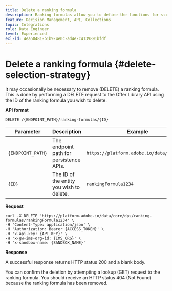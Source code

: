 ```yaml
---
title: Delete a ranking formula
description: Ranking formulas allow you to define the functions for scoring, which is used to rank items.
feature: Decision Management, API, Collections
topic: Integrations
role: Data Engineer
level: Experienced
exl-id: 4ea50481-b1b9-4e0c-ad4e-c4139891bfdf
---
```

# Delete a ranking formula {#delete-selection-strategy}

It may occasionally be necessary to remove (DELETE) a ranking formula. This is done by performing a DELETE request to the Offer Library API using the ID of the ranking formula you wish to delete.

**API format**

```http
DELETE /{ENDPOINT_PATH}/ranking-formulas/{ID}
```

| Parameter | Description | Example |
| --------- | ----------- | ------- |
| `{ENDPOINT_PATH}` | The endpoint path for persistence APIs. | `https://platform.adobe.io/data/core/dps` |
| `{ID}` | The ID of the entity you wish to delete.| `rankingFormula1234` |

**Request**

```shell
curl -X DELETE 'https://platform.adobe.io/data/core/dps/ranking-formulas/rankingFormula1234' \
-H 'Content-Type: application/json' \
-H 'Authorization: Bearer {ACCESS_TOKEN}' \
-H 'x-api-key: {API_KEY}' \
-H 'x-gw-ims-org-id: {IMS_ORG}' \
-H 'x-sandbox-name: {SANDBOX_NAME}'
```

**Response**

A successful response returns HTTP status 200 and a blank body.

You can confirm the deletion by attempting a lookup (GET) request to the ranking formula. You should receive an HTTP status 404 (Not Found) because the ranking formula has been removed.
